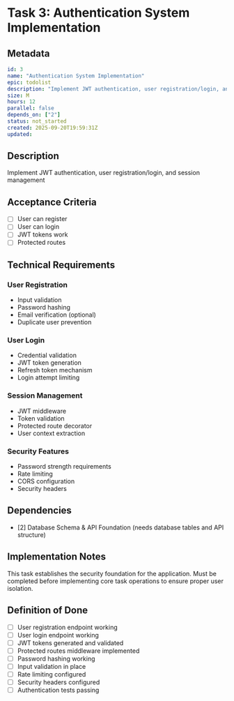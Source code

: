 # Task 3: Authentication System Implementation

## Metadata
```yaml
id: 3
name: "Authentication System Implementation"
epic: todolist
description: "Implement JWT authentication, user registration/login, and session management"
size: M
hours: 12
parallel: false
depends_on: ["2"]
status: not_started
created: 2025-09-20T19:59:31Z
updated: 
```

## Description
Implement JWT authentication, user registration/login, and session management

## Acceptance Criteria
- [ ] User can register
- [ ] User can login
- [ ] JWT tokens work
- [ ] Protected routes

## Technical Requirements

### User Registration
- Input validation
- Password hashing
- Email verification (optional)
- Duplicate user prevention

### User Login
- Credential validation
- JWT token generation
- Refresh token mechanism
- Login attempt limiting

### Session Management
- JWT middleware
- Token validation
- Protected route decorator
- User context extraction

### Security Features
- Password strength requirements
- Rate limiting
- CORS configuration
- Security headers

## Dependencies
- [2] Database Schema & API Foundation (needs database tables and API structure)

## Implementation Notes
This task establishes the security foundation for the application. Must be completed before implementing core task operations to ensure proper user isolation.

## Definition of Done
- [ ] User registration endpoint working
- [ ] User login endpoint working
- [ ] JWT tokens generated and validated
- [ ] Protected routes middleware implemented
- [ ] Password hashing working
- [ ] Input validation in place
- [ ] Rate limiting configured
- [ ] Security headers configured
- [ ] Authentication tests passing

